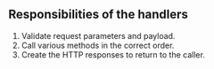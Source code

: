 ## Responsibilities of the handlers

1. Validate request parameters and payload.
2. Call various methods in the correct order.
3. Create the HTTP responses to return to the caller.